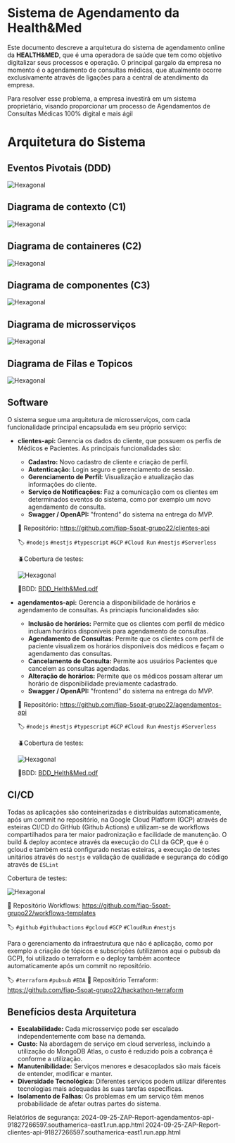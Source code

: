 # Sistema de Agendamento da Health&Med

Este documento descreve a arquitetura do sistema de agendamento online da **HEALTH&MED**, que é uma operadora de saúde que tem como objetivo digitalizar
seus processos e operação. O principal gargalo da empresa no momento é o agendamento de consultas médicas, que atualmente ocorre exclusivamente através de
ligações para a central de atendimento da empresa.

Para resolver esse problema, a empresa investirá em um sistema proprietário, visando proporcionar um processo de Agendamentos de Consultas Médicas 100% digital e mais ágil

# Arquitetura do Sistema

## Eventos Pivotais (DDD)

![Hexagonal](eventos_pivotais.jpg)

## Diagrama de contexto (C1)

![Hexagonal](C1.png)

## Diagrama de containeres (C2)

![Hexagonal](C2.png)

## Diagrama de componentes (C3)

![Hexagonal](C3.png)

## Diagrama de microsserviços

![Hexagonal](microservices.png)

## Diagrama de Filas e Topicos

![Hexagonal](queues_topics.png)

## Software

O sistema segue uma arquitetura de microsserviços, com cada funcionalidade principal encapsulada em seu próprio serviço:

- **clientes-api:** Gerencia os dados do cliente, que possuem os perfis de Médicos e Pacientes. As principais funcionalidades são:
    - **Cadastro:** Novo cadastro de cliente e criação de perfil.
    - **Autenticação:** Login seguro e gerenciamento de sessão.
    - **Gerenciamento de Perfil:** Visualização e atualização das informações do cliente.
    - **Serviço de Notificações:** Faz a comunicação com os clientes em determinados eventos do sistema, como por exemplo um novo agendamento de consulta.
    - **Swagger / OpenAPI:** "frontend" do sistema na entrega do MVP.

    🔗 Repositório: https://github.com/fiap-5soat-grupo22/clientes-api

    🏷️ `#nodejs` `#nestjs` `#typescript` `#GCP` `#Cloud Run` `#nestjs` `#Serverless`

    🪲Cobertura de testes:
  
    ![Hexagonal](cobertura_clientes_api.png)

    📒BDD: [BDD_Helth&Med.pdf](bdd.pdf)


- **agendamentos-api:** Gerencia a disponibilidade de horários e agendamento de consultas. As princiapis funcionalidades são:
    - **Inclusão de horários:** Permite que os clientes com perfil de médico incluam horários disponíveis para agendamento de consultas.
    - **Agendamento de Consultas:** Permite que os clientes com perfil de paciente visualizem os horários disponíveis dos médicos e façam o agendamento das consultas.
    - **Cancelamento de Consulta:** Permite aos usuários Pacientes que cancelem as consultas agendadas.
    - **Alteração de horários:** Permite que os médicos possam alterar um horário de disponibilidade previamente cadastrado.
    - **Swagger / OpenAPI:** "frontend" do sistema na entrega do MVP.

    🔗 Repositório: https://github.com/fiap-5soat-grupo22/agendamentos-api

    🏷️ `#nodejs` `#nestjs` `#typescript` `#GCP` `#Cloud Run` `#nestjs` `#Serverless`

    🪲Cobertura de testes:
  
    ![Hexagonal](cobertura_agendamentos_api.png)
    
    📒BDD: [BDD_Helth&Med.pdf](bdd.pdf)

## CI/CD

Todas as aplicações são conteinerizadas e distribuídas automaticamente, após um commit no repositório, na Google Cloud Platform (GCP) através de esteiras CI/CD do GitHub (Github Actions) e utilizam-se de workflows compartilhados para ter maior padronização e facilidade de manutenção. O build & deploy acontece através da execução do CLI da GCP, que é o gcloud e também está configurado nestas esteiras, a execução de testes unitários através do `nestjs` e validação de qualidade e segurança do código através de `ESLint`



Cobertura de testes:

![Hexagonal](cobertura_clientes_api.png)

🔗 Repositório Workflows: https://github.com/fiap-5soat-grupo22/workflows-templates

🏷️ `#github` `#githubactions` `#gcloud` `#GCP` `#CloudRun` `#nestjs` 

Para o gerenciamento da infraestrutura que não é aplicação, como por exemplo a criação de tópicos e subscrições (utilizamos aqui o pubsub da GCP), foi utilizado o terraform e o deploy também acontece automaticamente após um commit no repositório.

🏷️ `#terraform` `#pubsub` `#EDA`
🔗 Repositório Terraform: https://github.com/fiap-5soat-grupo22/hackathon-terraform


## Benefícios desta Arquitetura

- **Escalabilidade:** Cada microsserviço pode ser escalado independentemente com base na demanda.
- **Custo:** Na abordagem de serviço em cloud serverless, incluindo a utilização do MongoDB Atlas, o custo é reduzido pois a cobrança é conforme a utilização.
- **Manutenibilidade:** Serviços menores e desacoplados são mais fáceis de entender, modificar e manter.
- **Diversidade Tecnológica:** Diferentes serviços podem utilizar diferentes tecnologias mais adequadas às suas tarefas específicas.
- **Isolamento de Falhas:** Os problemas em um serviço têm menos probabilidade de afetar outras partes do sistema.

Relatórios de segurança:
2024-09-25-ZAP-Report-agendamentos-api-91827266597.southamerica-east1.run.app.html
2024-09-25-ZAP-Report-clientes-api-91827266597.southamerica-east1.run.app.html
